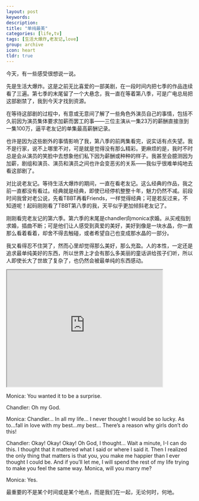 ```yaml
---
layout: post
keywords: 
description: 
title: "单纯最美"
categories: [life,tv]
tags: [生活大爆炸,老友记,love]
group: archive
icon: heart
tldr: true
---
```


今天，有一些感受很想说一说。 

先是生活大爆炸。这是之前无比喜爱的一部美剧，在一段时间内把七季的作品连续看了三遍。第七季的末尾留了一个大悬念，我一直在等着第八季，可是广电总局把这部剧禁了，我到今天才找到资源。 

在等待这部剧的过程中，有意或无意间了解了一些角色外演员自己的事情，包括不久前因为演员集体要求加薪而罢工的事——三位主演从一集23万的薪酬直接涨到一集100万，逼平老友记的单集最高薪酬记录。 

也许是因为这些剧外的事情影响了我，第八季的前两集看完，说实话有点失望。我不是行家，说不上哪里不对，可是就是觉得没有那么精彩。更麻烦的是，我时不时总是会从演员的笑脸中去想象他们私下因为薪酬或种种的样子。我甚至会臆测因为加薪，剧组和演员、演员和演员之间也许会变恶劣的关系——我似乎很难单纯地去看这部剧了。 

对比说老友记。等待生活大爆炸的期间，一直在看老友记。这么经典的作品，我之前一直都没有看过。经典就是经典，即使已经停机整整十年，魅力仍然不减。前段时间我曾对老公说，先看TBBT再看Friends，一样觉得经典；可是若反过来，不知道呢！起码刚刚看了TBBT第八季的我，天平似乎更加倾斜老友记了。 

刚刚看完老友记的第六季。第六季的末尾是chandler向monica求婚。从买戒指到求婚，插曲不断；可是他们让人感受到真爱的美好，美好到像是一块水晶，你一直那么看着看着，却舍不得去触碰，或者希望自己也变成那水晶的一部分。 

我又看得忍不住哭了，然而心里却觉得那么美好，那么充盈。人的本性，一定还是追求最单纯美好的东西，所以世界上才会有那么多美丽的童话讲给孩子们听，所以人即使长大了世故了复杂了，也仍然会被最单纯的东西感动。 

<iframe width="420" height="315"
src="http://www.youtube.com/embed/lrhbuMK50uk">
</iframe>

<p>Monica: You wanted it to be a surprise. </p>
<p>Chandler: Oh my God. </p>
<p>Monica: Chandler… In all my life… I never thought I would be so lucky. As to…fall in love with my best…my best… There’s a reason why girls don’t do this! </p>
<p>Chandler: Okay! Okay! Okay! Oh God, I thought… Wait a minute, I-I can do this. I thought that it mattered what I said or where I said it. Then I realized the only thing that matters is that you, you make me happier than I ever thought I could be. And if you’ll let me, I will spend the rest of my life trying to make you feel the same way. Monica, will you marry me? </p>
<p>Monica: Yes. </p>
</pre></hightlight>

最重要的不是某个时间或是某个地点，而是我们在一起，无论何时，何地。 
